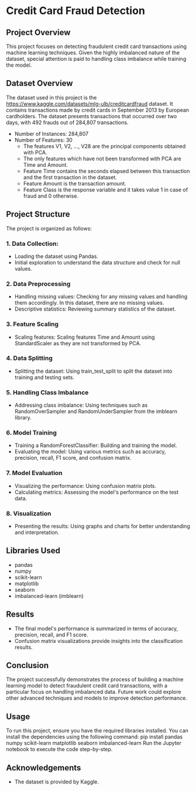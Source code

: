 # Credit Card Fraud Detection
## Project Overview
This project focuses on detecting fraudulent credit card transactions using machine learning techniques. Given the highly imbalanced nature of the dataset, special attention is paid to handling class imbalance while training the model.
## Dataset Overview
The dataset used in this project is the https://www.kaggle.com/datasets/mlg-ulb/creditcardfraud dataset. It contains transactions made by credit cards in September 2013 by European cardholders. The dataset presents transactions that occurred over two days, with 492 frauds out of 284,807 transactions.
* Number of Instances: 284,807
* Number of Features: 30
  - The features V1, V2, ..., V28 are the principal components obtained with PCA.
  - The only features which have not been transformed with PCA are Time and Amount.
  - Feature Time contains the seconds elapsed between this transaction and the first transaction in the dataset.
  - Feature Amount is the transaction amount.
  - Feature Class is the response variable and it takes value 1 in case of fraud and 0 otherwise.
## Project Structure
The project is organized as follows:
### 1. Data Collection:
- Loading the dataset using Pandas.
- Initial exploration to understand the data structure and check for null values.
### 2. Data Preprocessing
- Handling missing values: Checking for any missing values and handling them accordingly. In this dataset, there are no missing values.
- Descriptive statistics: Reviewing summary statistics of the dataset.
### 3. Feature Scaling
- Scaling features: Scaling features Time and Amount using StandardScaler as they are not transformed by PCA.
### 4. Data Splitting
- Splitting the dataset: Using train_test_split to split the dataset into training and testing sets.
### 5. Handling Class Imbalance
- Addressing class imbalance: Using techniques such as RandomOverSampler and RandomUnderSampler from the imblearn library.
### 6. Model Training
- Training a RandomForestClassifier: Building and training the model.
- Evaluating the model: Using various metrics such as accuracy, precision, recall, F1 score, and confusion matrix.
### 7. Model Evaluation
- Visualizing the performance: Using confusion matrix plots.
- Calculating metrics: Assessing the model's performance on the test data.
### 8. Visualization
- Presenting the results: Using graphs and charts for better understanding and interpretation.
  
## Libraries Used
* pandas
* numpy
* scikit-learn
* matplotlib
* seaborn
* imbalanced-learn (imblearn)

## Results
* The final model's performance is summarized in terms of accuracy, precision, recall, and F1 score.
* Confusion matrix visualizations provide insights into the classification results.

## Conclusion
The project successfully demonstrates the process of building a machine learning model to detect fraudulent credit card transactions, with a particular focus on handling imbalanced data. Future work could explore other advanced techniques and models to improve detection performance.

## Usage
To run this project, ensure you have the required libraries installed. You can install the dependencies using the following command:
pip install pandas numpy scikit-learn matplotlib seaborn imbalanced-learn
Run the Jupyter notebook to execute the code step-by-step.

## Acknowledgements
* The dataset is provided by Kaggle.


